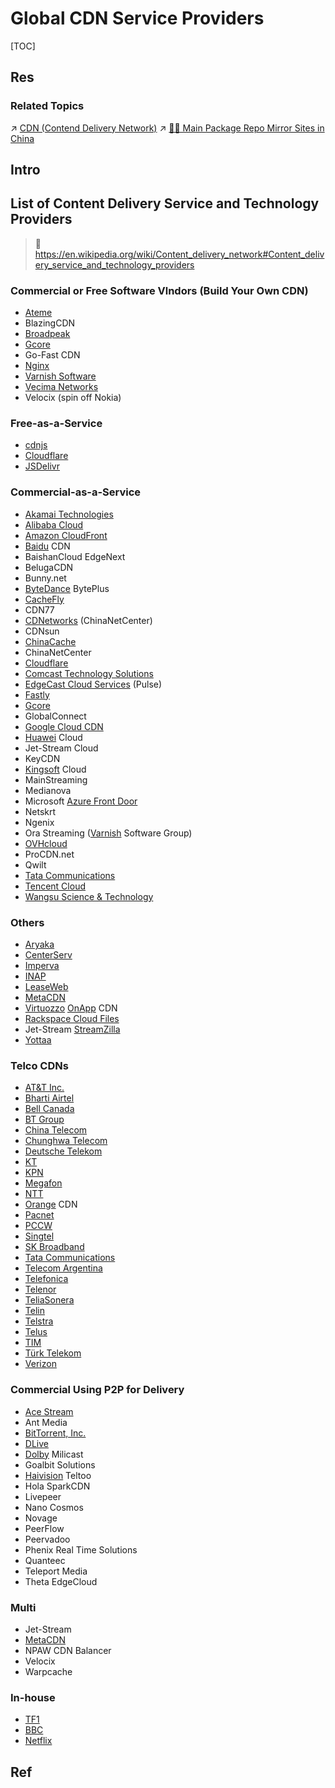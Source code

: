 # Global CDN Service Providers

[TOC]



## Res
### Related Topics
↗ [CDN (Contend Delivery Network)](../../../../🏎️%20Computer%20Networking%20and%20Communication/📌%20Computer%20Networking%20Basics%20(Protocol%20Part)/0x01%20Application%20Layer/CDN%20(Contend%20Delivery%20Network).md)
↗ [👮🏽 Main Package Repo Mirror Sites in China](../../../../🥷🏼%20Operating%20Systems%20&%20Kernels%20(Engineering%20Part)/🐚%20Shell%20&%20Terminals%20(Console)/📦%20CLI%20Package%20&%20Software%20Management/👮🏽%20Main%20Package%20Repo%20Mirror%20Sites%20in%20China.md)



## Intro



## List of Content Delivery Service and Technology Providers
> 🔗 https://en.wikipedia.org/wiki/Content_delivery_network#Content_delivery_service_and_technology_providers


### Commercial or Free Software Vlndors (Build Your Own CDN)
- [Ateme](https://en.wikipedia.org/wiki/Ateme "Ateme")
- BlazingCDN
- [Broadpeak](https://en.wikipedia.org/w/index.php?title=Broadpeak&action=edit&redlink=1 "Broadpeak (page does not exist)")
- [Gcore](https://en.wikipedia.org/wiki/Gcore "Gcore")
- Go-Fast CDN
- [Nginx](https://en.wikipedia.org/wiki/Nginx "Nginx")
- [Varnish Software](https://en.wikipedia.org/wiki/Varnish_\(software\) "Varnish (software)")
- [Vecima Networks](https://en.wikipedia.org/wiki/Vecima_Networks "Vecima Networks")
- Velocix (spin off Nokia)


### Free-as-a-Service
- [cdnjs](https://en.wikipedia.org/wiki/Cdnjs "Cdnjs")
- [Cloudflare](https://en.wikipedia.org/wiki/Cloudflare "Cloudflare")
- [JSDelivr](https://en.wikipedia.org/wiki/JSDelivr "JSDelivr")


### Commercial-as-a-Service
- [Akamai Technologies](https://en.wikipedia.org/wiki/Akamai_Technologies "Akamai Technologies")
- [Alibaba Cloud](https://en.wikipedia.org/wiki/Alibaba_Cloud "Alibaba Cloud")
- [Amazon CloudFront](https://en.wikipedia.org/wiki/Amazon_CloudFront "Amazon CloudFront")
- [Baidu](https://en.wikipedia.org/wiki/Baidu "Baidu") CDN
- BaishanCloud EdgeNext
- BelugaCDN
- Bunny.net
- [ByteDance](https://en.wikipedia.org/wiki/ByteDance "ByteDance") BytePlus
- [CacheFly](https://en.wikipedia.org/wiki/CacheFly "CacheFly")
- CDN77
- [CDNetworks](https://en.wikipedia.org/wiki/CDNetworks "CDNetworks") (ChinaNetCenter)
- CDNsun
- [ChinaCache](https://en.wikipedia.org/wiki/ChinaCache "ChinaCache")
- ChinaNetCenter
- [Cloudflare](https://en.wikipedia.org/wiki/Cloudflare "Cloudflare")
- [Comcast Technology Solutions](https://en.wikipedia.org/wiki/ThePlatform "ThePlatform")
- [EdgeCast Cloud Services](https://en.wikipedia.org/wiki/Edgecast "Edgecast") (Pulse)
- [Fastly](https://en.wikipedia.org/wiki/Fastly "Fastly")
- [Gcore](https://en.wikipedia.org/wiki/Gcore "Gcore")
- GlobalConnect
- [Google Cloud CDN](https://en.wikipedia.org/wiki/Google_Cloud_CDN "Google Cloud CDN")
- [Huawei](https://en.wikipedia.org/wiki/Huawei "Huawei") Cloud
- Jet-Stream Cloud
- KeyCDN
- [Kingsoft](https://en.wikipedia.org/wiki/Kingsoft "Kingsoft") Cloud
- MainStreaming
- Medianova
- Microsoft [Azure Front Door](https://en.wikipedia.org/wiki/Azure_Services_Platform "Azure Services Platform")
- Netskrt
- Ngenix
- Ora Streaming ([Varnish](https://en.wikipedia.org/wiki/Varnish "Varnish") Software Group)
- [OVHcloud](https://en.wikipedia.org/wiki/OVHcloud "OVHcloud")
- ProCDN.net
- Qwilt
- [Tata Communications](https://en.wikipedia.org/wiki/Tata_Communications "Tata Communications")
- [Tencent Cloud](https://en.wikipedia.org/wiki/Tencent_Cloud "Tencent Cloud")
- [Wangsu Science & Technology](https://en.wikipedia.org/wiki/Wangsu_Science_%26_Technology "Wangsu Science & Technology")


### Others
- [Aryaka](https://en.wikipedia.org/wiki/Aryaka "Aryaka")
- [CenterServ](https://en.wikipedia.org/wiki/CenterServ_International,_Ltd "CenterServ International, Ltd")
- [Imperva](https://en.wikipedia.org/wiki/Incapsula "Incapsula")
- [INAP](https://en.wikipedia.org/wiki/Internap "Internap")
- [LeaseWeb](https://en.wikipedia.org/wiki/LeaseWeb "LeaseWeb")
- [MetaCDN](https://en.wikipedia.org/wiki/MetaCDN "MetaCDN")
- [Virtuozzo](https://en.wikipedia.org/wiki/Virtuozzo "Virtuozzo") [OnApp](https://en.wikipedia.org/wiki/OnApp "OnApp") CDN
- [Rackspace Cloud Files](https://en.wikipedia.org/wiki/Rackspace_Cloud "Rackspace Cloud")
- Jet-Stream [StreamZilla](https://en.wikipedia.org/wiki/StreamZilla "StreamZilla")
- [Yottaa](https://en.wikipedia.org/wiki/Yottaa "Yottaa")


### Telco CDNs
- [AT&T Inc.](https://en.wikipedia.org/wiki/AT%26T_Inc. "AT&T Inc.")
- [Bharti Airtel](https://en.wikipedia.org/wiki/Bharti_Airtel "Bharti Airtel")
- [Bell Canada](https://en.wikipedia.org/wiki/Bell_Canada "Bell Canada")
- [BT Group](https://en.wikipedia.org/wiki/BT_Group "BT Group")
- [China Telecom](https://en.wikipedia.org/wiki/China_Telecom "China Telecom")
- [Chunghwa Telecom](https://en.wikipedia.org/wiki/Chunghwa_Telecom "Chunghwa Telecom")
- [Deutsche Telekom](https://en.wikipedia.org/wiki/Deutsche_Telekom "Deutsche Telekom")
- [KT](https://en.wikipedia.org/wiki/KT_Corporation "KT Corporation")
- [KPN](https://en.wikipedia.org/wiki/KPN "KPN")
- [Megafon](https://en.wikipedia.org/wiki/Megafon "Megafon")
- [NTT](https://en.wikipedia.org/wiki/Nippon_Telegraph_and_Telephone "Nippon Telegraph and Telephone")
- [Orange](https://en.wikipedia.org/wiki/Orange_S.A. "Orange S.A.") CDN
- [Pacnet](https://en.wikipedia.org/wiki/Pacnet "Pacnet")
- [PCCW](https://en.wikipedia.org/wiki/PCCW "PCCW")
- [Singtel](https://en.wikipedia.org/wiki/Singtel "Singtel")
- [SK Broadband](https://en.wikipedia.org/wiki/SK_Broadband "SK Broadband")
- [Tata Communications](https://en.wikipedia.org/wiki/Tata_Communications "Tata Communications")
- [Telecom Argentina](https://en.wikipedia.org/wiki/Telecom_Argentina "Telecom Argentina")
- [Telefonica](https://en.wikipedia.org/wiki/Telefonica "Telefonica")
- [Telenor](https://en.wikipedia.org/wiki/Telenor "Telenor")
- [TeliaSonera](https://en.wikipedia.org/wiki/TeliaSonera "TeliaSonera")
- [Telin](https://en.wikipedia.org/wiki/Telin "Telin")
- [Telstra](https://en.wikipedia.org/wiki/Telstra "Telstra")
- [Telus](https://en.wikipedia.org/wiki/Telus_Communications "Telus Communications")
- [TIM](https://en.wikipedia.org/wiki/Gruppo_TIM "Gruppo TIM")
- [Türk Telekom](https://en.wikipedia.org/wiki/T%C3%BCrk_Telekom "Türk Telekom")
- [Verizon](https://en.wikipedia.org/wiki/Verizon "Verizon")


### Commercial Using P2P for Delivery
- [Ace Stream](https://en.wikipedia.org/wiki/Ace_Stream "Ace Stream")
- Ant Media
- [BitTorrent, Inc.](https://en.wikipedia.org/wiki/BitTorrent,_Inc. "BitTorrent, Inc.")
- [DLive](https://en.wikipedia.org/wiki/DLive "DLive")
- [Dolby](https://en.wikipedia.org/wiki/Dolby "Dolby") Milicast
- Goalbit Solutions
- [Haivision](https://en.wikipedia.org/wiki/Haivision "Haivision") Teltoo
- Hola SparkCDN
- Livepeer
- Nano Cosmos
- Novage
- PeerFlow
- Peervadoo
- Phenix Real Time Solutions
- Quanteec
- Teleport Media
- Theta EdgeCloud

### Multi
- Jet-Stream
- [MetaCDN](https://en.wikipedia.org/wiki/MetaCDN "MetaCDN")
- NPAW CDN Balancer
- Velocix
- Warpcache


### In-house
- [TF1](https://en.wikipedia.org/wiki/TF1 "TF1")
- [BBC](https://en.wikipedia.org/wiki/BBC "BBC")
- [Netflix](https://en.wikipedia.org/wiki/Netflix "Netflix")



## Ref
